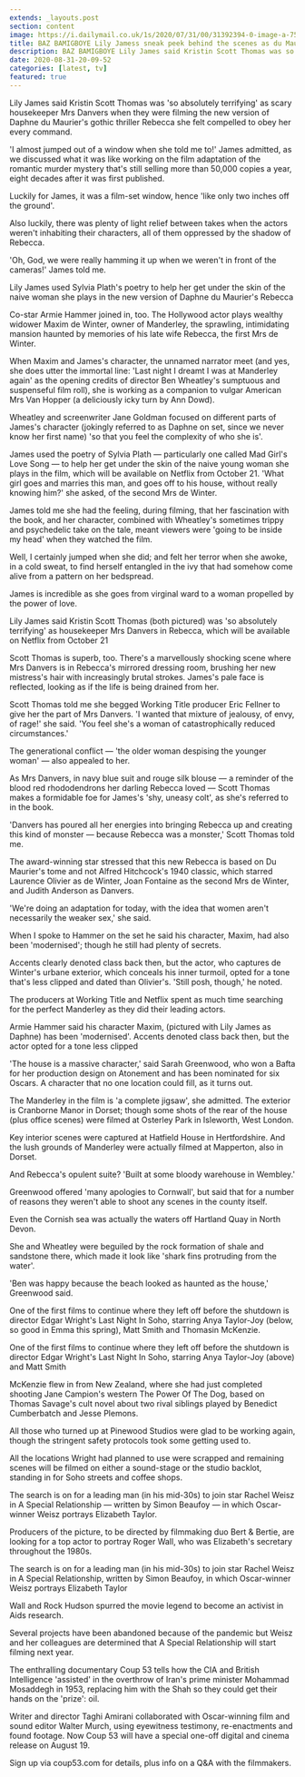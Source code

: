 ```yaml
---
extends: _layouts.post
section: content
image: https://i.dailymail.co.uk/1s/2020/07/31/00/31392394-0-image-a-75_1596151788966.jpg 
title: BAZ BAMIGBOYE Lily Jamess sneak peek behind the scenes as du Mauriers Rebecca has a makeover 
description: BAZ BAMIGBOYE Lily James said Kristin Scott Thomas was so absolutely terrifying as scary housekeeper Mrs Danvers when filming Daphne du Mauriers gothic thriller Rebecca. 
date: 2020-08-31-20-09-52 
categories: [latest, tv] 
featured: true 
--- 
```

Lily James said Kristin Scott Thomas was 'so absolutely terrifying' as scary housekeeper Mrs Danvers when they were filming the new version of Daphne du Maurier's gothic thriller Rebecca she felt compelled to obey her every command.

'I almost jumped out of a window when she told me to!' James admitted, as we discussed what it was like working on the film adaptation of the romantic murder mystery that's still selling more than 50,000 copies a year, eight decades after it was first published.

Luckily for James, it was a film-set window, hence 'like only two inches off the ground'.

Also luckily, there was plenty of light relief between takes when the actors weren't inhabiting their characters, all of them oppressed by the shadow of Rebecca. 

'Oh, God, we were really hamming it up when we weren't in front of the cameras!' James told me.

Lily James used Sylvia Plath's poetry to help her get under the skin of the naive woman she plays in the new version of Daphne du Maurier's Rebecca

Co-star Armie Hammer joined in, too. The Hollywood actor plays wealthy widower Maxim de Winter, owner of Manderley, the sprawling, intimidating mansion haunted by memories of his late wife Rebecca, the first Mrs de Winter.

When Maxim and James's character, the unnamed narrator meet (and yes, she does utter the immortal line: 'Last night I dreamt I was at Manderley again' as the opening credits of director Ben Wheatley's sumptuous and suspenseful film roll), she is working as a companion to vulgar American Mrs Van Hopper (a deliciously icky turn by Ann Dowd).

Wheatley and screenwriter Jane Goldman focused on different parts of James's character (jokingly referred to as Daphne on set, since we never know her first name) 'so that you feel the complexity of who she is'.

James used the poetry of Sylvia Plath — particularly one called Mad Girl's Love Song — to help her get under the skin of the naive young woman she plays in the film, which will be available on Netflix from October 21. 'What girl goes and marries this man, and goes off to his house, without really knowing him?' she asked, of the second Mrs de Winter.

James told me she had the feeling, during filming, that her fascination with the book, and her character, combined with Wheatley's sometimes trippy and psychedelic take on the tale, meant viewers were 'going to be inside my head' when they watched the film.

Well, I certainly jumped when she did; and felt her terror when she awoke, in a cold sweat, to find herself entangled in the ivy that had somehow come alive from a pattern on her bedspread.

James is incredible as she goes from virginal ward to a woman propelled by the power of love.

Lily James said Kristin Scott Thomas (both pictured) was 'so absolutely terrifying' as housekeeper Mrs Danvers in Rebecca, which will be available on Netflix from October 21

Scott Thomas is superb, too. There's a marvellously shocking scene where Mrs Danvers is in Rebecca's mirrored dressing room, brushing her new mistress's hair with increasingly brutal strokes. James's pale face is reflected, looking as if the life is being drained from her.

Scott Thomas told me she begged Working Title producer Eric Fellner to give her the part of Mrs Danvers. 'I wanted that mixture of jealousy, of envy, of rage!' she said. 'You feel she's a woman of catastrophically reduced circumstances.'

The generational conflict — 'the older woman despising the younger woman' — also appealed to her.

As Mrs Danvers, in navy blue suit and rouge silk blouse — a reminder of the blood red rhododendrons her darling Rebecca loved — Scott Thomas makes a formidable foe for James's 'shy, uneasy colt', as she's referred to in the book.

'Danvers has poured all her energies into bringing Rebecca up and creating this kind of monster — because Rebecca was a monster,' Scott Thomas told me. 

The award-winning star stressed that this new Rebecca is based on Du Maurier's tome and not Alfred Hitchcock's 1940 classic, which starred Laurence Olivier as de Winter, Joan Fontaine as the second Mrs de Winter, and Judith Anderson as Danvers.

'We're doing an adaptation for today, with the idea that women aren't necessarily the weaker sex,' she said.

When I spoke to Hammer on the set he said his character, Maxim, had also been 'modernised'; though he still had plenty of secrets.

Accents clearly denoted class back then, but the actor, who captures de Winter's urbane exterior, which conceals his inner turmoil, opted for a tone that's less clipped and dated than Olivier's. 'Still posh, though,' he noted.

The producers at Working Title and Netflix spent as much time searching for the perfect Manderley as they did their leading actors. 

Armie Hammer said his character Maxim, (pictured with Lily James as Daphne) has been 'modernised'. Accents denoted class back then, but the actor opted for a tone less clipped 

'The house is a massive character,' said Sarah Greenwood, who won a Bafta for her production design on Atonement and has been nominated for six Oscars. A character that no one location could fill, as it turns out.

The Manderley in the film is 'a complete jigsaw', she admitted. The exterior is Cranborne Manor in Dorset; though some shots of the rear of the house (plus office scenes) were filmed at Osterley Park in Isleworth, West London.

Key interior scenes were captured at Hatfield House in Hertfordshire. And the lush grounds of Manderley were actually filmed at Mapperton, also in Dorset.

And Rebecca's opulent suite? 'Built at some bloody warehouse in Wembley.'

Greenwood offered 'many apologies to Cornwall', but said that for a number of reasons they weren't able to shoot any scenes in the county itself.

Even the Cornish sea was actually the waters off Hartland Quay in North Devon.

She and Wheatley were beguiled by the rock formation of shale and sandstone there, which made it look like 'shark fins protruding from the water'.

'Ben was happy because the beach looked as haunted as the house,' Greenwood said.

One of the first films to continue where they left off before the shutdown is director Edgar Wright's Last Night In Soho, starring Anya Taylor-Joy (below, so good in Emma this spring), Matt Smith and Thomasin McKenzie. 

One of the first films to continue where they left off before the shutdown is director Edgar Wright's Last Night In Soho, starring Anya Taylor-Joy (above) and Matt Smith

McKenzie flew in from New Zealand, where she had just completed shooting Jane Campion's western The Power Of The Dog, based on Thomas Savage's cult novel about two rival siblings played by Benedict Cumberbatch and Jesse Plemons. 

All those who turned up at Pinewood Studios were glad to be working again, though the stringent safety protocols took some getting used to. 

All the locations Wright had planned to use were scrapped and remaining scenes will be filmed on either a sound-stage or the studio backlot, standing in for Soho streets and coffee shops. 

The search is on for a leading man (in his mid-30s) to join star Rachel Weisz in A Special Relationship — written by Simon Beaufoy — in which Oscar-winner Weisz portrays Elizabeth Taylor. 

Producers of the picture, to be directed by filmmaking duo Bert & Bertie, are looking for a top actor to portray Roger Wall, who was Elizabeth's secretary throughout the 1980s.

The search is on for a leading man (in his mid-30s) to join star Rachel Weisz in A Special Relationship, written by Simon Beaufoy, in which Oscar-winner Weisz portrays Elizabeth Taylor

Wall and Rock Hudson spurred the movie legend to become an activist in Aids research.

Several projects have been abandoned because of the pandemic but Weisz and her colleagues are determined that A Special Relationship will start filming next year. 

The enthralling documentary Coup 53 tells how the CIA and British Intelligence 'assisted' in the overthrow of Iran's prime minister Mohammad Mosaddegh in 1953, replacing him with the Shah so they could get their hands on the 'prize': oil.

Writer and director Taghi Amirani collaborated with Oscar-winning film and sound editor Walter Murch, using eyewitness testimony, re-enactments and found footage. Now Coup 53 will have a special one-off digital and cinema release on August 19. 

Sign up via coup53.com for details, plus info on a Q&A with the filmmakers.

